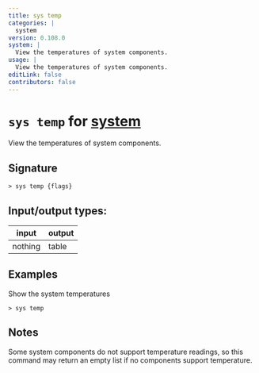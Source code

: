 ```yaml
---
title: sys temp
categories: |
  system
version: 0.108.0
system: |
  View the temperatures of system components.
usage: |
  View the temperatures of system components.
editLink: false
contributors: false
---
```

<!-- This file is automatically generated. Please edit the command in https://github.com/nushell/nushell instead. -->

# `sys temp` for [system](/commands/categories/system.md)

<div class='command-title'>View the temperatures of system components.</div>

## Signature

```> sys temp {flags} ```


## Input/output types:

| input   | output |
| ------- | ------ |
| nothing | table  |
## Examples

Show the system temperatures
```nu
> sys temp

```

## Notes
Some system components do not support temperature readings, so this command may return an empty list if no components support temperature.